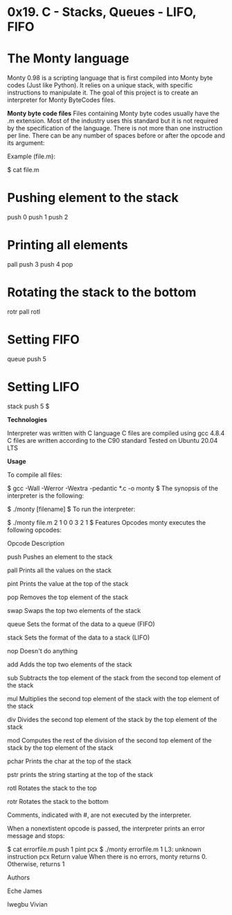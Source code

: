 # 0x19. C - Stacks, Queues - LIFO, FIFO

# The Monty language
Monty 0.98 is a scripting language that is first compiled into Monty byte codes (Just like Python). It relies on a unique stack, with specific instructions to manipulate it. The goal of this project is to create an interpreter for Monty ByteCodes files.

**Monty byte code files**
Files containing Monty byte codes usually have the .m extension. Most of the industry uses this standard but it is not required by the specification of the language. There is not more than one instruction per line. There can be any number of spaces before or after the opcode and its argument:

Example (file.m):

$ cat file.m
# Pushing element to the stack
push 0
push 1
push 2
# Printing all elements
pall
push 3
push 4
pop
# Rotating the stack to the bottom
rotr
pall
rotl
# Setting FIFO
queue
push 5
# Setting LIFO
stack
push 5
$

**Technologies**

Interpreter was written with C language
C files are compiled using gcc 4.8.4
C files are written according to the C90 standard
Tested on Ubuntu 20.04 LTS

**Usage**

To compile all files:

$ gcc -Wall -Werror -Wextra -pedantic *.c -o monty
$
The synopsis of the interpreter is the following:

$ ./monty [filename]
$
To run the interpreter:

$ ./monty file.m
2
1
0
0
3
2
1
$
Features
Opcodes
monty executes the following opcodes:

Opcode	         Description

push	           Pushes an element to the stack

pall	           Prints all the values on the stack

pint	           Prints the value at the top of the stack

pop	             Removes the top element of the stack

swap	           Swaps the top two elements of the stack

queue	           Sets the format of the data to a queue (FIFO)

stack	           Sets the format of the data to a stack (LIFO)

nop	             Doesn't do anything

add	             Adds the top two elements of the stack

sub	             Subtracts the top element of the stack from the second top element of the stack

mul	             Multiplies the second top element of the stack with the top element of the stack

div	             Divides the second top element of the stack by the top element of the stack

mod	             Computes the rest of the division of the second top element of the stack by the top element of the stack

pchar	           Prints the char at the top of the stack

pstr	           prints the string starting at the top of the stack

rotl	           Rotates the stack to the top

rotr	           Rotates the stack to the bottom

Comments, indicated with #, are not executed by the interpreter.

When a nonextistent opcode is passed, the interpreter prints an error message and stops:

$ cat errorfile.m
push 1
pint
pcx
$ ./monty errorfile.m
1
L3: unknown instruction pcx
Return value
When there is no errors, monty returns 0. Otherwise, returns 1

Authors

Eche James

Iwegbu Vivian
